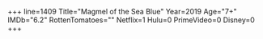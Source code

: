 +++
line=1409
Title="Magmel of the Sea Blue"
Year=2019
Age="7+"
IMDb="6.2"
RottenTomatoes=""
Netflix=1
Hulu=0
PrimeVideo=0
Disney=0
+++

